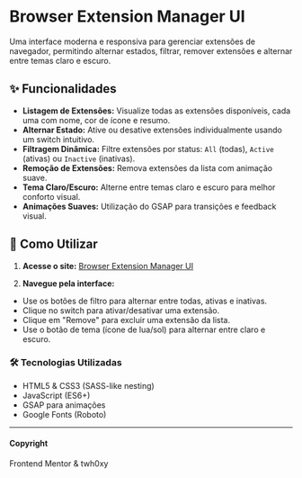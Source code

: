 # Browser Extension Manager UI

Uma interface moderna e responsiva para gerenciar extensões de navegador, permitindo alternar estados, filtrar, remover extensões e alternar entre temas claro e escuro.

## ✨ Funcionalidades

- **Listagem de Extensões:** Visualize todas as extensões disponíveis, cada uma com nome, cor de ícone e resumo.
- **Alternar Estado:** Ative ou desative extensões individualmente usando um switch intuitivo.
- **Filtragem Dinâmica:** Filtre extensões por status: `All` (todas), `Active` (ativas) ou `Inactive` (inativas).
- **Remoção de Extensões:** Remova extensões da lista com animação suave.
- **Tema Claro/Escuro:** Alterne entre temas claro e escuro para melhor conforto visual.
- **Animações Suaves:** Utilização do GSAP para transições e feedback visual.

## 🚀 Como Utilizar

1. **Acesse o site:**
[Browser Extension Manager UI](https://twh0xy.github.io/browser-extension-manager-ui/)

2. **Navegue pela interface:**
- Use os botões de filtro para alternar entre todas, ativas e inativas.
- Clique no switch para ativar/desativar uma extensão.
- Clique em "Remove" para excluir uma extensão da lista.
- Use o botão de tema (ícone de lua/sol) para alternar entre claro e escuro.

### 🛠️ Tecnologias Utilizadas
- HTML5 & CSS3 (SASS-like nesting)
- JavaScript (ES6+)
- GSAP para animações
- Google Fonts (Roboto)

***

#### Copyright
Frontend Mentor & twh0xy
